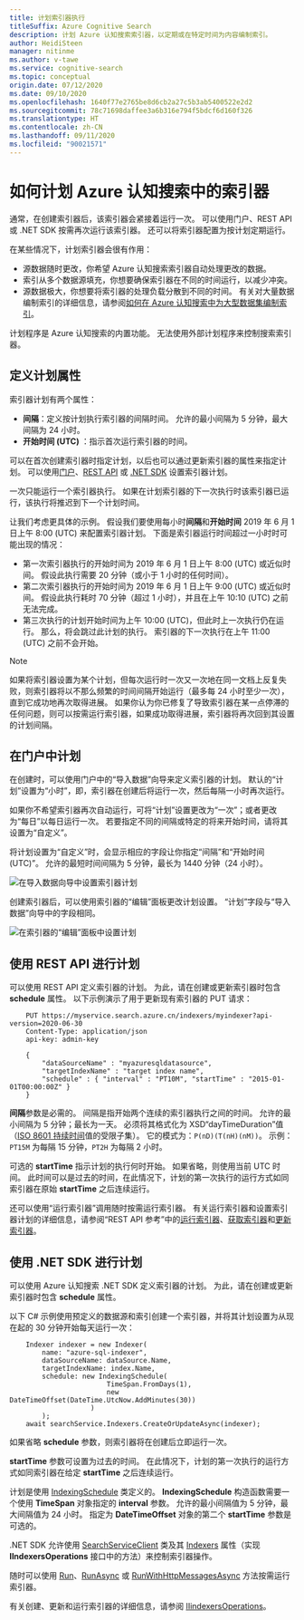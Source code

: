 ```yaml
---
title: 计划索引器执行
titleSuffix: Azure Cognitive Search
description: 计划 Azure 认知搜索索引器，以定期或在特定时间为内容编制索引。
author: HeidiSteen
manager: nitinme
ms.author: v-tawe
ms.service: cognitive-search
ms.topic: conceptual
origin.date: 07/12/2020
ms.date: 09/10/2020
ms.openlocfilehash: 1640f77e2765be8d6cb2a27c5b3ab5400522e2d2
ms.sourcegitcommit: 78c71698daffee3a6b316e794f5bdcf6d160f326
ms.translationtype: HT
ms.contentlocale: zh-CN
ms.lasthandoff: 09/11/2020
ms.locfileid: "90021571"
---
```

# <a name="how-to-schedule-indexers-in-azure-cognitive-search"></a>如何计划 Azure 认知搜索中的索引器

通常，在创建索引器后，该索引器会紧接着运行一次。 可以使用门户、REST API 或 .NET SDK 按需再次运行该索引器。 还可以将索引器配置为按计划定期运行。

在某些情况下，计划索引器会很有作用：

* 源数据随时更改，你希望 Azure 认知搜索索引器自动处理更改的数据。
* 索引从多个数据源填充，你想要确保索引器在不同的时间运行，以减少冲突。
* 源数据极大，你想要将索引器的处理负载分散到不同的时间。 有关对大量数据编制索引的详细信息，请参阅[如何在 Azure 认知搜索中为大型数据集编制索引](search-howto-large-index.md)。

计划程序是 Azure 认知搜索的内置功能。 无法使用外部计划程序来控制搜索索引器。

## <a name="define-schedule-properties"></a>定义计划属性

索引器计划有两个属性：
* **间隔**：定义按计划执行索引器的间隔时间。 允许的最小间隔为 5 分钟，最大间隔为 24 小时。
* **开始时间 (UTC)** ：指示首次运行索引器的时间。

可以在首次创建索引器时指定计划，以后也可以通过更新索引器的属性来指定计划。 可以使用[门户](#portal)、[REST API](#restApi) 或 [.NET SDK](#dotNetSdk) 设置索引器计划。

一次只能运行一个索引器执行。 如果在计划索引器的下一次执行时该索引器已运行，该执行将推迟到下一个计划时间。

让我们考虑更具体的示例。 假设我们要使用每小时**间隔**和**开始时间** 2019 年 6 月 1 日上午 8:00 (UTC) 来配置索引器计划。 下面是索引器运行时间超过一小时时可能出现的情况：

* 第一次索引器执行的开始时间为 2019 年 6 月 1 日上午 8:00 (UTC) 或近似时间。 假设此执行需要 20 分钟（或小于 1 小时的任何时间）。
* 第二次索引器执行的开始时间为 2019 年 6 月 1 日上午 9:00 (UTC) 或近似时间。 假设此执行耗时 70 分钟（超过 1 小时），并且在上午 10:10 (UTC) 之前无法完成。
* 第三次执行的计划开始时间为上午 10:00 (UTC)，但此时上一次执行仍在运行。 那么，将会跳过此计划的执行。 索引器的下一次执行在上午 11:00 (UTC) 之前不会开始。

> [!NOTE]
> 如果将索引器设置为某个计划，但每次运行时一次又一次地在同一文档上反复失败，则索引器将以不那么频繁的时间间隔开始运行（最多每 24 小时至少一次），直到它成功地再次取得进展。  如果你认为你已修复了导致索引器在某一点停滞的任何问题，则可以按需运行索引器，如果成功取得进展，索引器将再次回到其设置的计划间隔。

<a name="portal"></a>

## <a name="schedule-in-the-portal"></a>在门户中计划

在创建时，可以使用门户中的“导入数据”向导来定义索引器的计划。 默认的“计划”设置为“小时”，即，索引器在创建后将运行一次，然后每隔一小时再次运行。 

如果你不希望索引器再次自动运行，可将“计划”设置更改为“一次”；或者更改为“每日”以每日运行一次。   若要指定不同的间隔或特定的将来开始时间，请将其设置为“自定义”。 

将计划设置为“自定义”时，会显示相应的字段让你指定“间隔”和“开始时间(UTC)”。    允许的最短时间间隔为 5 分钟，最长为 1440 分钟（24 小时）。

   ![在导入数据向导中设置索引器计划](media/search-howto-schedule-indexers/schedule-import-data.png "在导入数据向导中设置索引器计划")

创建索引器后，可以使用索引器的“编辑”面板更改计划设置。 “计划”字段与“导入数据”向导中的字段相同。

   ![在索引器的“编辑”面板中设置计划](media/search-howto-schedule-indexers/schedule-edit.png "在索引器的“编辑”面板中设置计划")

<a name="restApi"></a>

## <a name="schedule-using-rest-apis"></a>使用 REST API 进行计划

可以使用 REST API 定义索引器的计划。 为此，请在创建或更新索引器时包含 **schedule** 属性。 以下示例演示了用于更新现有索引器的 PUT 请求：

```http
    PUT https://myservice.search.azure.cn/indexers/myindexer?api-version=2020-06-30
    Content-Type: application/json
    api-key: admin-key

    {
        "dataSourceName" : "myazuresqldatasource",
        "targetIndexName" : "target index name",
        "schedule" : { "interval" : "PT10M", "startTime" : "2015-01-01T00:00:00Z" }
    }
```

**间隔**参数是必需的。 间隔是指开始两个连续的索引器执行之间的时间。 允许的最小间隔为 5 分钟；最长为一天。 必须将其格式化为 XSD“dayTimeDuration”值（[ISO 8601 持续时间](https://www.w3.org/TR/xmlschema11-2/#dayTimeDuration)值的受限子集）。 它的模式为：`P(nD)(T(nH)(nM))`。 示例：`PT15M` 为每隔 15 分钟，`PT2H` 为每隔 2 小时。

可选的 **startTime** 指示计划的执行何时开始。 如果省略，则使用当前 UTC 时间。 此时间可以是过去的时间，在此情况下，计划的第一次执行的运行方式如同索引器在原始 **startTime** 之后连续运行。

还可以使用“运行索引器”调用随时按需运行索引器。 有关运行索引器和设置索引器计划的详细信息，请参阅“REST API 参考”中的[运行索引器](https://docs.microsoft.com/rest/api/searchservice/run-indexer)、[获取索引器](https://docs.microsoft.com/rest/api/searchservice/get-indexer)和[更新索引器](https://docs.microsoft.com/rest/api/searchservice/update-indexer)。

<a name="dotNetSdk"></a>

## <a name="schedule-using-the-net-sdk"></a>使用 .NET SDK 进行计划

可以使用 Azure 认知搜索 .NET SDK 定义索引器的计划。 为此，请在创建或更新索引器时包含 **schedule** 属性。

以下 C# 示例使用预定义的数据源和索引创建一个索引器，并将其计划设置为从现在起的 30 分钟开始每天运行一次：

```
    Indexer indexer = new Indexer(
        name: "azure-sql-indexer",
        dataSourceName: dataSource.Name,
        targetIndexName: index.Name,
        schedule: new IndexingSchedule(
                        TimeSpan.FromDays(1), 
                        new DateTimeOffset(DateTime.UtcNow.AddMinutes(30))
                    )
        );
    await searchService.Indexers.CreateOrUpdateAsync(indexer);
```
如果省略 **schedule** 参数，则索引器将在创建后立即运行一次。

**startTime** 参数可设置为过去的时间。 在此情况下，计划的第一次执行的运行方式如同索引器在给定 **startTime** 之后连续运行。

计划是使用 [IndexingSchedule](https://docs.microsoft.com/dotnet/api/microsoft.azure.search.models.indexingschedule?view=azure-dotnet) 类定义的。 **IndexingSchedule** 构造函数需要一个使用 **TimeSpan** 对象指定的 **interval** 参数。 允许的最小间隔值为 5 分钟，最大间隔值为 24 小时。 指定为 **DateTimeOffset** 对象的第二个 **startTime** 参数是可选的。

.NET SDK 允许使用 [SearchServiceClient](https://docs.microsoft.com/dotnet/api/microsoft.azure.search.searchserviceclient) 类及其 [Indexers](https://docs.microsoft.com/dotnet/api/microsoft.azure.search.searchserviceclient.indexers) 属性（实现 **IIndexersOperations** 接口中的方法）来控制索引器操作。 

随时可以使用 [Run](https://docs.microsoft.com/dotnet/api/microsoft.azure.search.indexersoperationsextensions.run)、[RunAsync](https://docs.microsoft.com/dotnet/api/microsoft.azure.search.indexersoperationsextensions.runasync) 或 [RunWithHttpMessagesAsync](https://docs.microsoft.com/dotnet/api/microsoft.azure.search.iindexersoperations.runwithhttpmessagesasync) 方法按需运行索引器。

有关创建、更新和运行索引器的详细信息，请参阅 [IIindexersOperations](https://docs.microsoft.com/dotnet/api/microsoft.azure.search.iindexersoperations?view=azure-dotnet)。
